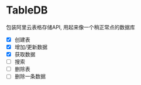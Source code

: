 TableDB
=====
包装阿里云表格存储API, 用起来像一个稍正常点的数据库

- [x] 创建表
- [x] 增加/更新数据
- [x] 获取数据
- [ ] 搜索
- [ ] 删除表
- [ ] 删除一条数据